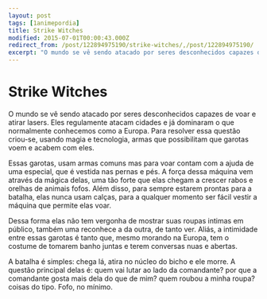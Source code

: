 ```yaml
---
layout: post
tags: [1animepordia]
title: Strike Witches
modified: 2015-07-01T00:00:43.000Z
redirect_from: /post/122894975190/strike-witches/,/post/122894975190/
excerpt: "O mundo se vê sendo atacado por seres desconhecidos capazes de voar e atirar lasers. Eles regulamente atacam cidades e já dominaram o que normalmente conhecemos como a Europa. Para resolver essa questão criou-se, usando magia e tecnologia, armas que possibilitam que garotas voem e acabem com eles."
---
```


Strike Witches
==============

O mundo se vê sendo atacado por seres desconhecidos capazes de voar e
atirar lasers. Eles regulamente atacam cidades e já dominaram o que
normalmente conhecemos como a Europa. Para resolver essa questão
criou-se, usando magia e tecnologia, armas que possibilitam que garotas
voem e acabem com eles.

Essas garotas, usam armas comuns mas para voar contam com a ajuda de uma
especial, que é vestida nas pernas e pés. A força dessa máquina vem
através da mágica delas, uma tão forte que elas chegam a crescer rabos e
orelhas de animais fofos. Além disso, para sempre estarem prontas para a
batalha, elas nunca usam calças, para a qualquer momento ser fácil
vestir a máquina que permite elas voar.

Dessa forma elas não tem vergonha de mostrar suas roupas intimas em
público, também uma reconhece a da outra, de tanto ver. Aliás, a
intimidade entre essas garotas é tanto que, mesmo morando na Europa, tem
o costume de tomarem banho juntas e terem conversas nuas e abertas.

A batalha é simples: chega lá, atira no núcleo do bicho e ele morre. A
questão principal delas é: quem vai lutar ao lado da comandante? por que
a comandante gosta mais dela do que de mim? quem roubou a minha roupa?
coisas do tipo. Fofo, no mínimo.


